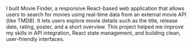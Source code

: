 I built Movie Finder, a responsive React-based web application that allows users to search for movies using real-time data from an external movie API (like TMDB). It lets users explore movie details such as the title, release date, rating, poster, and a short overview. This project helped me improve my skills in API integration, React state management, and building clean, user-friendly interfaces.
